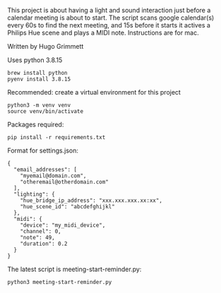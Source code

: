 This project is about having a light and sound interaction just before a calendar meeting is about to start. The script scans google calendar(s) every 60s to find the next meeting, and 15s before it starts it actives a Philips Hue scene and plays a MIDI note.
Instructions are for mac.

Written by Hugo Grimmett

Uses python 3.8.15
```
brew install python
pyenv install 3.8.15
```

Recommended: create a virtual environment for this project
```
python3 -m venv venv
source venv/bin/activate
```

Packages required: 
```
pip install -r requirements.txt
``` 

Format for settings.json:
```
{
  "email_addresses": [
    "myemail@domain.com",
    "otheremail@otherdomain.com"
  ],
  "lighting": {
    "hue_bridge_ip_address": "xxx.xxx.xxx.xx:xx",
    "hue_scene_id": "abcdefghijkl"
  },
  "midi": {
    "device": "my_midi_device",
    "channel": 0,
    "note": 49,
    "duration": 0.2
  }
}
```

The latest script is meeting-start-reminder.py:
```
python3 meeting-start-reminder.py
```
